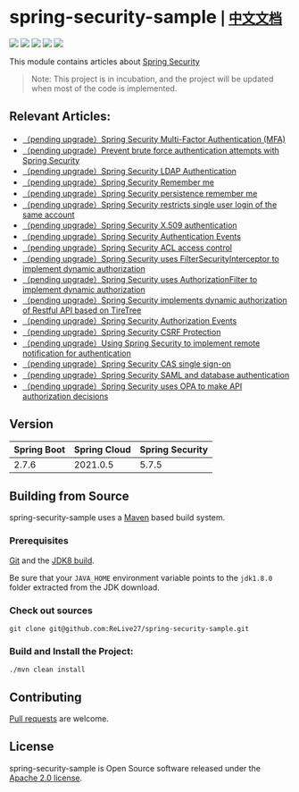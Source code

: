 # <font size="6p">spring-security-sample</font> <font size="5p">  | [中文文档](README.md)</font>

<p align="left">
	<a href="https://github.com/ReLive27/spring-security-sample/stargazers"><img src="https://img.shields.io/github/stars/ReLive27/spring-security-sample?style=flat-square&logo=GitHub"></a>
	<a href="https://github.com/ReLive27/spring-security-sample/network/members"><img src="https://img.shields.io/github/forks/ReLive27/spring-security-sample?style=flat-square&logo=GitHub"></a>
	<a href="https://github.com/ReLive27/spring-security-sample/watchers"><img src="https://img.shields.io/github/watchers/ReLive27/spring-security-sample?style=flat-square&logo=GitHub"></a>
	<a href="https://github.com/ReLive27/spring-security-sample/issues"><img src="https://img.shields.io/github/issues/ReLive27/spring-security-sample.svg?style=flat-square&logo=GitHub"></a>
	<a href="https://github.com/ReLive27/spring-security-sample/blob/master/LICENSE"><img src="https://img.shields.io/github/license/ReLive27/spring-security-sample.svg?style=flat-square"></a>
</p>

This module contains articles about [Spring Security](https://spring.io/projects/spring-security)

> Note: This project is in incubation, and the project will be updated when most of the code is implemented.

## Relevant Articles:

- [（pending upgrade）Spring Security Multi-Factor Authentication (MFA)]()
- [（pending upgrade）Prevent brute force authentication attempts with Spring Security]()
- [（pending upgrade）Spring Security LDAP Authentication]()
- [（pending upgrade）Spring Security Remember me]()
- [（pending upgrade）Spring Security persistence remember me]()
- [（pending upgrade）Spring Security restricts single user login of the same account]()
- [（pending upgrade）Spring Security X.509 authentication]()
- [（pending upgrade）Spring Security Authentication Events]()
- [（pending upgrade）Spring Security ACL access control]()
- [（pending upgrade）Spring Security uses FilterSecurityInterceptor to implement dynamic authorization]()
- [（pending upgrade）Spring Security uses AuthorizationFilter to implement dynamic authorization]()
- [（pending upgrade）Spring Security implements dynamic authorization of Restful API based on TireTree]()
- [（pending upgrade）Spring Security Authorization Events]()
- [（pending upgrade）Spring Security CSRF Protection]()
- [（pending upgrade）Using Spring Security to implement remote notification for authentication]()
- [（pending upgrade）Spring Security CAS single sign-on]()
- [（pending upgrade）Spring Security SAML and database authentication]()
- [（pending upgrade）Spring Security uses OPA to make API authorization decisions]()

## Version

| Spring Boot   | Spring Cloud   |  Spring Security   |
| ---------------- | ----------------- | ------    |
| 2.7.6           | 2021.0.5          |  5.7.5  |

## Building from Source

spring-security-sample uses a [Maven](https://maven.apache.org/) based build system.

### Prerequisites

[Git](https://help.github.com/set-up-git-redirect) and
the [JDK8 build](https://www.oracle.com/technetwork/java/javase/downloads).

Be sure that your `JAVA_HOME` environment variable points to the `jdk1.8.0` folder extracted from the JDK download.

### Check out sources

```
git clone git@github.com:ReLive27/spring-security-sample.git
```

### Build and Install the Project:

```
./mvn clean install
```

## Contributing

[Pull requests](https://help.github.com/articles/creating-a-pull-request) are welcome.

## License

spring-security-sample is Open Source software released under the
[Apache 2.0 license](https://www.apache.org/licenses/LICENSE-2.0.html).
